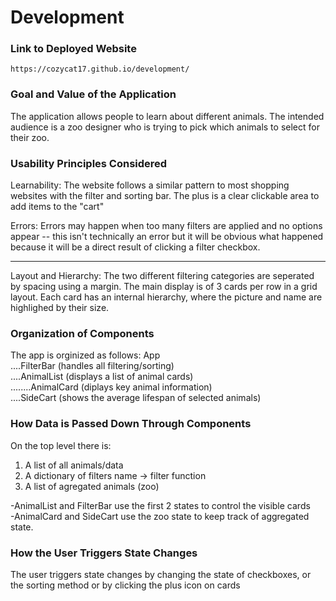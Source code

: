 # Development

### Link to Deployed Website

`https://cozycat17.github.io/development/`

### Goal and Value of the Application

The application allows people to learn about different animals. The intended audience is a
zoo designer who is trying to pick which animals to select for their zoo.

### Usability Principles Considered

Learnability: The website follows a similar pattern to most shopping websites with the filter and sorting bar. The plus is a clear clickable area to add items to the "cart"

Errors: Errors may happen when too many filters are applied and no options appear -- this
isn't technically an error but it will be obvious what happened because it will be a direct
result of clicking a filter checkbox.

---

Layout and Hierarchy:
The two different filtering categories are seperated by spacing using a margin. The main display is of 3 cards per row in a grid layout. Each card has an internal hierarchy, where the picture and name are highlighed by their size.

### Organization of Components

The app is orginized as follows:
App \
....FilterBar (handles all filtering/sorting) \
....AnimalList (displays a list of animal cards) \
........AnimalCard (diplays key animal information) \
....SideCart (shows the average lifespan of selected animals)

### How Data is Passed Down Through Components

On the top level there is:

1. A list of all animals/data
2. A dictionary of filters name -> filter function
3. A list of agregated animals (zoo)

-AnimalList and FilterBar use the first 2 states to control the visible cards\
-AnimalCard and SideCart use the zoo state to keep track of aggregated state.

### How the User Triggers State Changes

The user triggers state changes by changing the state of checkboxes, or the sorting method
or by clicking the plus icon on cards
